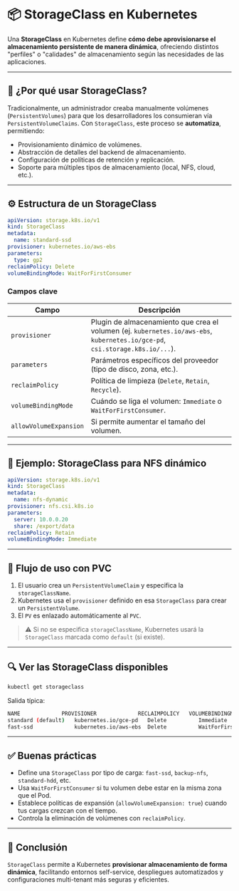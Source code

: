 # 📦 StorageClass en Kubernetes

Una **StorageClass** en Kubernetes define **cómo debe aprovisionarse el almacenamiento persistente de manera dinámica**, ofreciendo distintos "perfiles" o "calidades" de almacenamiento según las necesidades de las aplicaciones.

---

## 🧠 ¿Por qué usar StorageClass?

Tradicionalmente, un administrador creaba manualmente volúmenes (`PersistentVolumes`) para que los desarrolladores los consumieran vía `PersistentVolumeClaims`. Con `StorageClass`, este proceso se **automatiza**, permitiendo:

* Provisionamiento dinámico de volúmenes.
* Abstracción de detalles del backend de almacenamiento.
* Configuración de políticas de retención y replicación.
* Soporte para múltiples tipos de almacenamiento (local, NFS, cloud, etc.).

---

## ⚙️ Estructura de un StorageClass

```yaml
apiVersion: storage.k8s.io/v1
kind: StorageClass
metadata:
  name: standard-ssd
provisioner: kubernetes.io/aws-ebs
parameters:
  type: gp2
reclaimPolicy: Delete
volumeBindingMode: WaitForFirstConsumer
```

### Campos clave

| Campo                  | Descripción                                                                                                                   |
| ---------------------- | ----------------------------------------------------------------------------------------------------------------------------- |
| `provisioner`          | Plugin de almacenamiento que crea el volumen (ej. `kubernetes.io/aws-ebs`, `kubernetes.io/gce-pd`, `csi.storage.k8s.io/...`). |
| `parameters`           | Parámetros específicos del proveedor (tipo de disco, zona, etc.).                                                             |
| `reclaimPolicy`        | Política de limpieza (`Delete`, `Retain`, `Recycle`).                                                                         |
| `volumeBindingMode`    | Cuándo se liga el volumen: `Immediate` o `WaitForFirstConsumer`.                                                              |
| `allowVolumeExpansion` | Si permite aumentar el tamaño del volumen.                                                                                    |

---

## 🧪 Ejemplo: StorageClass para NFS dinámico

```yaml
apiVersion: storage.k8s.io/v1
kind: StorageClass
metadata:
  name: nfs-dynamic
provisioner: nfs.csi.k8s.io
parameters:
  server: 10.0.0.20
  share: /export/data
reclaimPolicy: Retain
volumeBindingMode: Immediate
```

---

## 🔄 Flujo de uso con PVC

1. El usuario crea un `PersistentVolumeClaim` y especifica la `storageClassName`.
2. Kubernetes usa el `provisioner` definido en esa `StorageClass` para crear un `PersistentVolume`.
3. El `PV` es enlazado automáticamente al `PVC`.

> ⚠️ Si no se especifica `storageClassName`, Kubernetes usará la `StorageClass` marcada como `default` (si existe).

---

## 🔍 Ver las StorageClass disponibles

```bash
kubectl get storageclass
```

Salida típica:

```bash
NAME             PROVISIONER             RECLAIMPOLICY   VOLUMEBINDINGMODE   ALLOWVOLUMEEXPANSION   AGE
standard (default)   kubernetes.io/gce-pd   Delete          Immediate            true                  20d
fast-ssd             kubernetes.io/aws-ebs  Delete          WaitForFirstConsumer false                 10d
```

---

## ✅ Buenas prácticas

* Define una `StorageClass` por tipo de carga: `fast-ssd`, `backup-nfs`, `standard-hdd`, etc.
* Usa `WaitForFirstConsumer` si tu volumen debe estar en la misma zona que el Pod.
* Establece políticas de expansión (`allowVolumeExpansion: true`) cuando tus cargas crezcan con el tiempo.
* Controla la eliminación de volúmenes con `reclaimPolicy`.

---

## 📌 Conclusión

`StorageClass` permite a Kubernetes **provisionar almacenamiento de forma dinámica**, facilitando entornos self-service, despliegues automatizados y configuraciones multi-tenant más seguras y eficientes.

